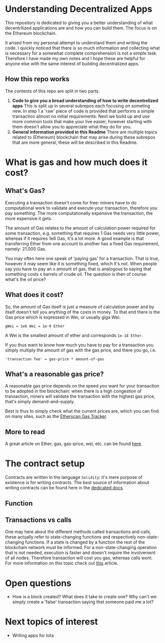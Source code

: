 # Understanding Decentralized Apps
This repository is dedicated to giving you a better understanding of what decentrilized applications are and how you can build them. The focus is on the Ethereum blockchain.

It arised from my personal attempt to understand them and writing the code. I quickly noticed that there is so much information and collecting what is necessary for a somewhat complete comprehension is not a simple task. Therefore I have made my own notes and I hope these are helpful for anyone else with the same interest of building decentralized apps.

## How this repo works
The contents of this repo are split in two parts. 
1. **Code to give you a broad understanding of how to write decentrelized apps**
This is split up in several subrepos each focusing on someting new. In step 1 a 'raw' piece of code is provided that performs a simple transaction almost no initial requirements. Next we build up and use more common tools that make your live easier, however starting with them doesn't allow you to appreciate what they do for you.
2. **General information provided in this Readme**
There are multiple topics related to (Ethereum) blockchain that may arise during these subrepos that are more general, these will be described in this Readme.

# What is gas and how much does it cost?
## What's Gas?
Executing a transaction doesn't come for free: miners have to do computational work to validate and execute your transaction, therefore you pay something. The more computationally expensive the transaction, the more expensive it gets.  

The amount of Gas relates to the amount of calculation power required for some transaction, e.g. something that requires 1 Gas needs very little power, whereas if it requires 1e6 Gas, it's a lot more. A good example is that transferring Ether from one account to another has a fixed Gas requirement, namely: 21.000 Gas.

You may often here one speak of 'paying gas' for a transaction. That is true, however it may seem like it is something fixed, which it's not. When people say you have to pay an x amount of gas, that is analogous to saying that something costs x barrels of crude oil. The question is then of course: what's the oil price? 

## What does it cost?
So, the amount of Gas itself is just a measure of calculation power and by itself doesn't tell you anything of the costs in money. To that end there is the Gas price which is expressed in Wei, or usually giga Wei:

```
gWei = 1e6 Wei = 1e-9 Ether
```

A Wei is the smallest amount of ether and corresponds `1e-18 Ether`. 

If you thus want to know how much you have to pay for a transaction you simply multiply the amount of gas with the gas price, and there you go, i.e.

```
'transaction fee' = gas-price * amount-of-gas
```

## What's a reasonable gas price?
A reasonable gas price depends on the speed you want for your transaction to be adopted in the blockchain: when there is a high congestion of transaction, miners will validate the transaction with the highest gas price, that's simply demand-and-supply.

Best is thus to simply check what the current prices are, which you can find on many sites, such as the [Etherscan Gas Tracker](https://etherscan.io/gastracker).

## More to read
A great article on Ether, gas, gas-price, wei, etc. can be found [here](https://cryptotesters.com/blog/ethereum-gas).

# The contract setup
Contracts are written in the language `Solidity`: it's mere purpose of existence is for writing contracts. The best source of information about writing contracts can be found here in the [dedicated docs](https://docs.soliditylang.org/en/v0.8.3/).

## Function 
## Transactions vs calls
One may here about the different methods called transactions and calls, these actually refer to state-changing functions and respectively non-state-changing functions. If a state is changed by a function the rest of the blockchain network must be informed. For a non-state-changing operation that is not needed, execution is faster and doesn't require the involvement of all nodes. Therefore transaction will cost you gas, whereas calls wont. For more information on this topic check out [this](https://blog.b9lab.com/calls-vs-transactions-in-ethereum-smart-contracts-62d6b17d0bc2) article.

# Open questions
* How is a block created? What does it take to create one? Why can't we simply create a 'false' transaction saying that someone paid me a lot?

# Next topics of interest
* Writing apps for Iota
